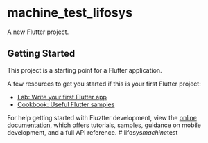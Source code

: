 # machine_test_lifosys

A new Flutter project.

## Getting Started

This project is a starting point for a Flutter application.

A few resources to get you started if this is your first Flutter project:

- [Lab: Write your first Flutter app](https://docs.flutter.dev/get-started/codelab)
- [Cookbook: Useful Flutter samples](https://docs.flutter.dev/cookbook)
 
For help getting started with Fluztter development, view the
[online documentation](https://docs.flutter.dev/), which offers tutorials,
samples, guidance on mobile development, and a full API reference.
#   l i f o s y s _ m a c h i n e _ t e s t  
 